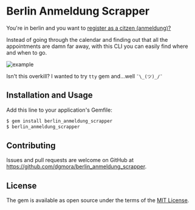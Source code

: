 # Berlin Anmeldung Scrapper

You're in berlin and you want to
[register as a citzen (anmeldung)?](https://service.berlin.de/dienstleistung/120686/)

Instead of going through the calendar and finding out that all the appointments
are damn far away, with this CLI you can easily find where and when to go.

![example](https://cloud.githubusercontent.com/assets/3609616/26153367/48e93028-3b0b-11e7-92d9-650114ccd1a9.gif)

Isn't this overkill? I wanted to try `tty` gem and...well `¯\_(ツ)_/¯`

## Installation and Usage

Add this line to your application's Gemfile:

```bash
$ gem install berlin_anmeldung_scrapper
$ berlin_anmeldung_scrapper
```

## Contributing

Issues and pull requests are welcome on GitHub at https://github.com/dgmora/berlin_anmeldung_scrapper.


## License

The gem is available as open source under the terms of the [MIT License](http://opensource.org/licenses/MIT).

